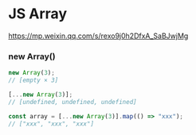 # JS Array

https://mp.weixin.qq.com/s/rexo9j0h2DfxA_SaBJwjMg

### new Array()

```js
new Array(3);
// [empty × 3]

[...new Array(3)];
// [undefined, undefined, undefined]

const array = [...new Array(3)].map(() => "xxx");
// ["xxx", "xxx", "xxx"]
```
